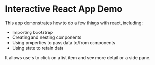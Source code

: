 # Interactive React App Demo

This app demonstrates how to do a few things with react, including:
- Importing bootstrap
- Creating and nesting components
- Using properties to pass data to/from components
- Using state to retain data

It allows users to click on a list item and see more detail on a side pane.